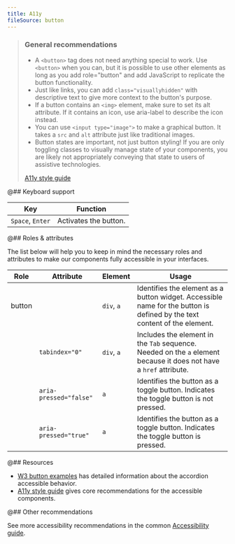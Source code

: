 ```yaml
---
title: A11y
fileSource: button
---
```


> ### General recommendations
>
> - A `<button>` tag does not need anything special to work. Use `<button>` when you can, but it is possible to use other elements as long as you add role="button" and add JavaScript to replicate the button functionality.
> - Just like links, you can add `class="visuallyhidden"` with descriptive text to give more context to the button's purpose.
> - If a button contains an `<img>` element, make sure to set its alt attribute. If it contains an icon, use aria-label to describe the icon instead.
> - You can use `<input type="image">` to make a graphical button. It takes a `src` and `alt` attribute just like traditional images.
> - Button states are important, not just button styling! If you are only toggling classes to visually manage state of your components, you are likely not appropriately conveying that state to users of assistive technologies.
>
> [A11y style guide](https://a11y-style-guide.com/style-guide/section-general.html)

@## Keyboard support

| Key              | Function              |
| ---------------- | --------------------- |
| `Space`, `Enter` | Activates the button. |

@## Roles & attributes

The list below will help you to keep in mind the necessary roles and attributes to make our components fully accessible in your interfaces.

| Role   | Attribute              | Element    | Usage                                                                                                                    |
| ------ | ---------------------- | ---------- | ------------------------------------------------------------------------------------------------------------------------ |
| button |                        | `div`, `a` | Identifies the element as a button widget. Accessible name for the button is defined by the text content of the element. |
|        | `tabindex="0"`         | `div`, `a` | Includes the element in the `Tab` sequence. Needed on the `a` element because it does not have a `href` attribute.       |
|        | `aria-pressed="false"` | `a`        | Identifies the button as a toggle button. Indicates the toggle button is not pressed.                                    |
|        | `aria-pressed="true"`  | `a`        | Identifies the button as a toggle button. Indicates the toggle button is pressed.                                        |

@## Resources

- [W3 button examples](https://www.w3.org/TR/wai-aria-practices-1.1/examples/button/button.html) has detailed information about the accordion accessible behavior.
- [A11y style guide](https://a11y-style-guide.com/style-guide/section-general.html) gives core recommendations for the accessible components.

@## Other recommendations

See more accessibility recommendations in the common [Accessibility guide](/core-principles/a11y/).
